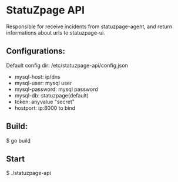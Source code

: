 # StatuZpage API

Responsible for receive incidents from statuzpage-agent, and return informations about urls to statuzpage-ui.

## Configurations:

Default config dir: /etc/statuzpage-api/config.json
* mysql-host: ip/dns
* mysql-user: mysql user
* mysql-password: mysql password
* mysql-db: statuzpage(default)
* token: anyvalue "secret"
* hostport: ip:8000 to bind

## Build:
$ go build

## Start
$ ./statuzpage-api
